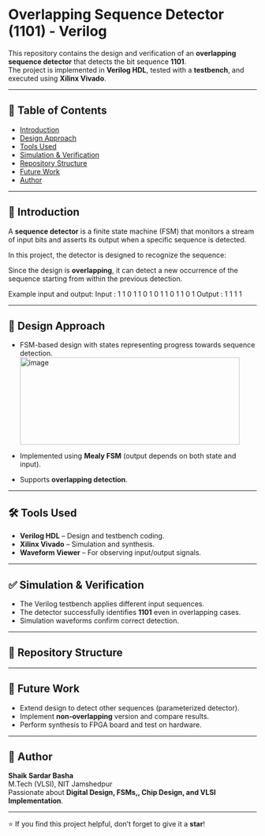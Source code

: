 # Overlapping Sequence Detector (1101) - Verilog

This repository contains the design and verification of an **overlapping sequence detector** that detects the bit sequence **1101**.  
The project is implemented in **Verilog HDL**, tested with a **testbench**, and executed using **Xilinx Vivado**.

---

## 📌 Table of Contents
- [Introduction](#introduction)
- [Design Approach](#design-approach)
- [Tools Used](#tools-used)
- [Simulation & Verification](#simulation--verification)
- [Repository Structure](#repository-structure)
- [Future Work](#future-work)
- [Author](#author)

---

## 📝 Introduction
A **sequence detector** is a finite state machine (FSM) that monitors a stream of input bits and asserts its output when a specific sequence is detected.  

In this project, the detector is designed to recognize the sequence:

Since the design is **overlapping**, it can detect a new occurrence of the sequence starting from within the previous detection.  

Example input and output:
Input  : 1 1 0 1 1 0 1 0 1 1 0 1 1 0 1
Output :       1     1         1     1




---

## 🎯 Design Approach
- FSM-based design with states representing progress towards sequence detection.
  <img width="445" height="177" alt="image" src="https://github.com/user-attachments/assets/7cdbb725-5130-42ca-9e68-d8bad1e7ab39" />

- Implemented using **Mealy FSM** (output depends on both state and input).  
- Supports **overlapping detection**.  

---

## 🛠️ Tools Used
- **Verilog HDL** – Design and testbench coding.  
- **Xilinx Vivado** – Simulation and synthesis.  
- **Waveform Viewer** – For observing input/output signals.  

---

## ✅ Simulation & Verification
- The Verilog testbench applies different input sequences.  
- The detector successfully identifies **1101** even in overlapping cases.  
- Simulation waveforms confirm correct detection.  

---

## 📂 Repository Structure



---

## 🚀 Future Work
- Extend design to detect other sequences (parameterized detector).  
- Implement **non-overlapping** version and compare results.  
- Perform synthesis to FPGA board and test on hardware.  

---

## 👤 Author
**Shaik Sardar Basha**  
M.Tech (VLSI), NIT Jamshedpur  
Passionate about **Digital Design, FSMs,, Chip Design, and VLSI Implementation**.  

---

⭐ If you find this project helpful, don’t forget to give it a **star**!

